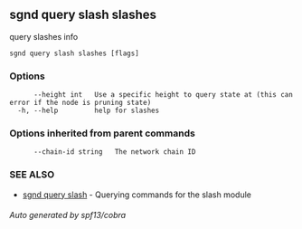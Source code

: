 ## sgnd query slash slashes

query slashes info

```
sgnd query slash slashes [flags]
```

### Options

```
      --height int   Use a specific height to query state at (this can error if the node is pruning state)
  -h, --help         help for slashes
```

### Options inherited from parent commands

```
      --chain-id string   The network chain ID
```

### SEE ALSO

* [sgnd query slash](sgnd_query_slash.md)	 - Querying commands for the slash module

###### Auto generated by spf13/cobra
